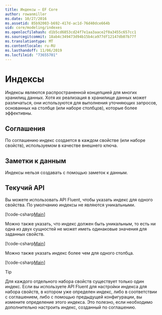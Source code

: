 ```yaml
---
title: Индексы — EF Core
author: rowanmiller
ms.date: 10/27/2016
ms.assetid: 85b92003-b692-417d-ac1d-76d40dce664b
uid: core/modeling/indexes
ms.openlocfilehash: d1b5cd6853cd24f7e1aa3aace2f0a3455c657cc1
ms.sourcegitcommit: 18ab4c349473d94b15b4ca977df12147db07b77f
ms.translationtype: MT
ms.contentlocale: ru-RU
ms.lasthandoff: 11/06/2019
ms.locfileid: "73655701"
---
```

# <a name="indexes"></a>Индексы

Индексы являются распространенной концепцией для многих хранилищ данных. Хотя их реализация в хранилище данных может различаться, они используются для выполнения уточняющих запросов, основанных на столбце (или наборе столбцов), которые более эффективны.

## <a name="conventions"></a>Соглашения

По соглашению индекс создается в каждом свойстве (или наборе свойств), используемом в качестве внешнего ключа.

## <a name="data-annotations"></a>Заметки к данным

Индексы нельзя создавать с помощью заметок к данным.

## <a name="fluent-api"></a>Текучий API

Вы можете использовать API Fluent, чтобы указать индекс для одного свойства. По умолчанию индексы не являются уникальными.

[!code-csharp[Main](../../../samples/core/Modeling/FluentAPI/Index.cs?name=Index&highlight=7,8)]

Можно также указать, что индекс должен быть уникальным, то есть ни одна из двух сущностей не может иметь одинаковые значения для заданных свойств.

[!code-csharp[Main](../../../samples/core/Modeling/FluentAPI/IndexUnique.cs?name=ModelBuilder&highlight=3)]

Можно также указать индекс более чем для одного столбца.

[!code-csharp[Main](../../../samples/core/Modeling/FluentAPI/IndexComposite.cs?name=Composite&highlight=7,8)]

> [!TIP]  
> Для каждого отдельного набора свойств существует только один индекс. Если вы используете API Fluent для настройки индекса для набора свойств, в котором уже определен индекс, либо в соответствии с соглашением, либо с помощью предыдущей конфигурации, вы измените определение этого индекса. Это полезно, если необходимо дополнительно настроить индекс, созданный по соглашению.

